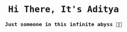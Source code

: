 <!DOCTYPE html>
<html lang="en">
<head>
<meta charset="UTF-8">
<meta name="viewport" content="width=device-width, initial-scale=1.0">
<link rel="stylesheet" href="https://fonts.googleapis.com/css2?family=VT323&family=consolas">
<style>
body {
font-family: 'VT323','consolas', monospace;
}
</style>
</head>
<body>

<h1 align="center">Hi There, It's Aditya</h1>
<h3 align="center">Just someone in this infinite abyss 👾✨</h3>

</body>
</html>

